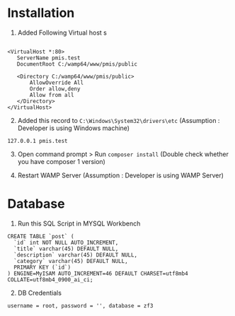 # Installation

1. Added Following Virtual host
s


```

<VirtualHost *:80>
   ServerName pmis.test
   DocumentRoot C:/wamp64/www/pmis/public

   <Directory C:/wamp64/www/pmis/public>
       AllowOverride All
       Order allow,deny
       Allow from all
   </Directory>
</VirtualHost>

```

2. Added this record to `C:\Windows\System32\drivers\etc`
   (Assumption : Developer is using Windows machine)

```
127.0.0.1 pmis.test
```

3. Open command prompt  > Run `composer install`
   (Double check whether you have composer 1 version)

4. Restart WAMP Server
   (Assumption : Developer is using WAMP Server)

# Database

1. Run this SQL Script in MYSQL Workbench

```
CREATE TABLE `post` (
  `id` int NOT NULL AUTO_INCREMENT,
  `title` varchar(45) DEFAULT NULL,
  `description` varchar(45) DEFAULT NULL,
  `category` varchar(45) DEFAULT NULL,
  PRIMARY KEY (`id`)
) ENGINE=MyISAM AUTO_INCREMENT=46 DEFAULT CHARSET=utf8mb4 COLLATE=utf8mb4_0900_ai_ci;
```

2. DB Credentials

``
username = root,
password = '',
database = zf3
``